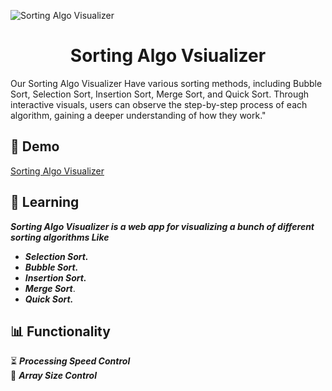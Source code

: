 <p align="center">
  
![Sorting Algo Visualizer](https://user-images.githubusercontent.com/40190772/83947174-c3254280-a815-11ea-960c-65d1e2576bce.png)

</p>

<h1 align="center" id="title">Sorting Algo Vsiualizer</h1>
<p> Our Sorting Algo Visualizer Have various sorting methods, including Bubble Sort, Selection Sort, Insertion Sort, Merge Sort, and Quick Sort. Through interactive visuals, users can observe the step-by-step process of each algorithm, gaining a deeper understanding of how they work." </p>

<h2>🚀 Demo</h2>

<a href="https://krushi24112002.github.io/SORTING-ALGO-VISUALIZER/"> Sorting Algo Visualizer </a>

<h2> 📑 Learning </h2>

**_Sorting Algo Visualizer is a web app for visualizing a bunch of different sorting algorithms Like_**

- **_Selection Sort._**
- **_Bubble Sort._**
- **_Insertion Sort._**
- **_Merge Sort_**.
- **_Quick Sort._**

<h2> 📊 Functionality </h2>

⏳ **_Processing Speed Control_**
<br>
📏 **_Array Size Control_**
